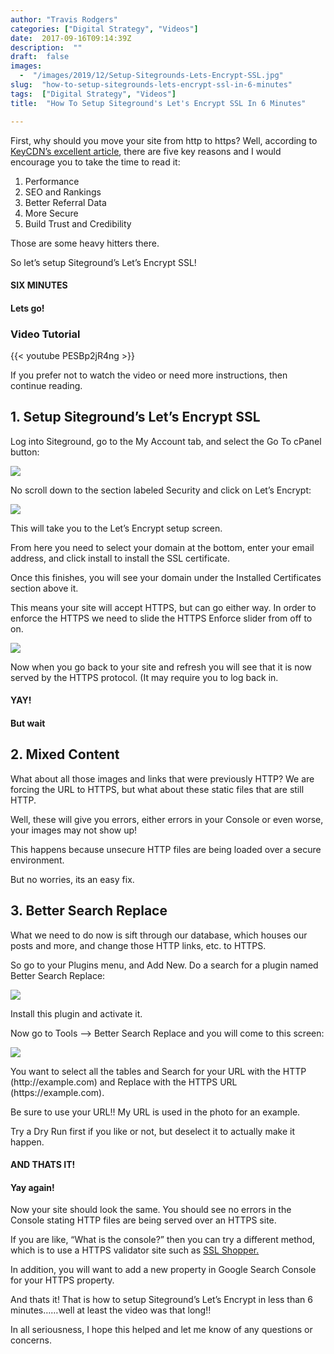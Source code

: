 ```yaml
---
author: "Travis Rodgers"
categories: ["Digital Strategy", "Videos"]
date:  2017-09-16T09:14:39Z
description:  ""
draft:  false
images: 
  -  "/images/2019/12/Setup-Sitegrounds-Lets-Encrypt-SSL.jpg"
slug:  "how-to-setup-sitegrounds-lets-encrypt-ssl-in-6-minutes"
tags:  ["Digital Strategy", "Videos"]
title:  "How To Setup Siteground's Let's Encrypt SSL In 6 Minutes"

---
```



<p>First, why should you move your site from http to https? Well, according to <a href="https://www.keycdn.com/blog/http-to-https/" target="_blank" rel="noopener">KeyCDN&#8217;s excellent article</a>, there are five key reasons and I would encourage you to take the time to read it:</p>
<ol>
<li>Performance</li>
<li>SEO and Rankings</li>
<li>Better Referral Data</li>
<li>More Secure</li>
<li>Build Trust and Credibility</li>
</ol>
<p>Those are some heavy hitters there. </p>
<p>So let&#8217;s setup Siteground&#8217;s Let&#8217;s Encrypt SSL!</p>
<h4>SIX MINUTES</h4>
<h4>Lets go!</h4>
<h3>Video Tutorial</h3>

{{< youtube PESBp2jR4ng >}}

<p>If you prefer not to watch the video or need more instructions, then continue reading.</p>
<h2>1. Setup Siteground&#8217;s Let&#8217;s Encrypt SSL</h2>
<p>Log into Siteground, go to the My Account tab, and select the Go To cPanel button:</p>
<p class="textcenter"><img src="/images/2019/12/setup-sitegrounds-lets-encrypt-ssl-1.png" /></p>
<p>No scroll down to the section labeled Security and click on Let&#8217;s Encrypt:</p>
<p class="textcenter"><img src="/images/2019/12/setup-sitegrounds-lets-encrypt-ssl-2.png" /></p>
<p>This will take you to the Let&#8217;s Encrypt setup screen. </p>
<p>From here you need to select your domain at the bottom, enter your email address, and click install to install the SSL certificate.</p>
<p>Once this finishes, you will see your domain under the Installed Certificates section above it. </p>
<p>This means your site will accept HTTPS, but can go either way. In order to enforce the HTTPS we need to slide the HTTPS Enforce slider from off to on. </p>
<p class="textcenter">		<img src="/images/2019/12//setup-sitegrounds-lets-encrypt-ssl-3.png" />		</p>
<p>Now when you go back to your site and refresh you will see that it is now served by the HTTPS protocol. (It may require you to log back in. </p>
<h4>YAY!</h4>
<h4>But wait</h4>
<h2>2. Mixed Content</h2>
<p>What about all those images and links that were previously HTTP? We are forcing the URL to HTTPS, but what about these static files that are still HTTP. </p>
<p>Well, these will give you errors, either errors in your Console or even worse, your images may not show up!</p>
<p>This happens because unsecure HTTP files are being loaded over a secure environment. </p>
<p>But no worries, its an easy fix. </p>
<h2>3. Better Search Replace</h2>
<p>What we need to do now is sift through our database, which houses our posts and more, and change those HTTP links, etc. to HTTPS. </p>
<p>So go to your Plugins menu, and Add New. Do a search for a plugin named Better Search Replace:</p>
<p class="textcenter">		<img src="/images/2019/12/setup-sitegrounds-lets-encrypt-ssl-5.png" />		</p>
<p>Install this plugin and activate it. </p>
<p>Now go to Tools &#8211;> Better Search Replace and you will come to this screen:</p>
<p class="textcenter">		<img src="/images/2019/12/setup-sitegrounds-lets-encrypt-ssl-4.png" />		</p>
<p>You want to select all the tables and Search for your URL with the HTTP (http://example.com) and Replace with the HTTPS URL (https://example.com). </p>
<p>Be sure to use your URL!! My URL is used in the photo for an example. </p>
<p>Try a Dry Run first if you like or not, but deselect it to actually make it happen. </p>
<h4>AND THATS IT!</h4>
<h4>Yay again!</h4>
<p>Now your site should look the same. You should see no errors in the Console stating HTTP files are being served over an HTTPS site. </p>
<p>If you are like, &#8220;What is the console?&#8221; then you can try a different method, which is to use a HTTPS validator site such as <a href="https://www.sslshopper.com/ssl-checker.html" target="_blank" rel="noopener">SSL Shopper.</a></p>
<p>In addition, you will want to add a new property in Google Search Console for your HTTPS property. </p>
<p>And thats it! That is how to setup Siteground&#8217;s Let&#8217;s Encrypt in less than 6 minutes&#8230;&#8230;well at least the video was that long!!</p>
<p>In all seriousness, I hope this helped and let me know of any questions or concerns. </p>



